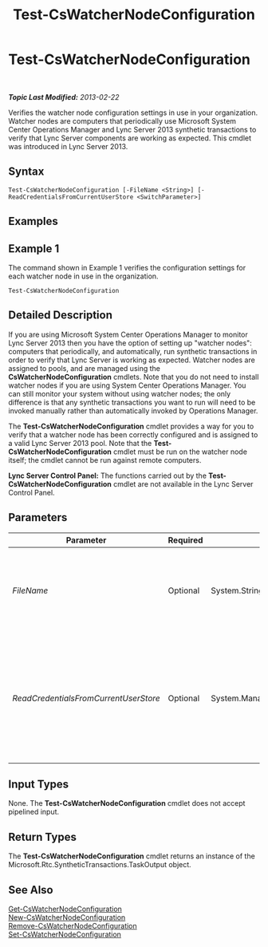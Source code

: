 ﻿---
title: Test-CsWatcherNodeConfiguration
TOCTitle: Test-CsWatcherNodeConfiguration
ms:assetid: 085507a1-17e8-4dfa-aa6a-062620584335
ms:mtpsurl: https://technet.microsoft.com/en-us/library/JJ204652(v=OCS.15)
ms:contentKeyID: 48183333
ms.date: 07/23/2014
mtps_version: v=OCS.15
---

<div data-xmlns="http://www.w3.org/1999/xhtml">

<div class="topic" data-xmlns="http://www.w3.org/1999/xhtml" data-msxsl="urn:schemas-microsoft-com:xslt" data-cs="http://msdn.microsoft.com/en-us/">

<div data-asp="http://msdn2.microsoft.com/asp">

# Test-CsWatcherNodeConfiguration

</div>

<div id="mainSection">

<div id="mainBody">

<span> </span>

_**Topic Last Modified:** 2013-02-22_

Verifies the watcher node configuration settings in use in your organization. Watcher nodes are computers that periodically use Microsoft System Center Operations Manager and Lync Server 2013 synthetic transactions to verify that Lync Server components are working as expected. This cmdlet was introduced in Lync Server 2013.

<div>

## Syntax

    Test-CsWatcherNodeConfiguration [-FileName <String>] [-ReadCredentialsFromCurrentUserStore <SwitchParameter>]

</div>

<span id="Examples"></span>

<div>

## Examples

<div>

## Example 1

The command shown in Example 1 verifies the configuration settings for each watcher node in use in the organization.

    Test-CsWatcherNodeConfiguration

</div>

</div>

<span id="DetailedDescription"></span>

<div>

## Detailed Description

If you are using Microsoft System Center Operations Manager to monitor Lync Server 2013 then you have the option of setting up "watcher nodes": computers that periodically, and automatically, run synthetic transactions in order to verify that Lync Server is working as expected. Watcher nodes are assigned to pools, and are managed using the **CsWatcherNodeConfiguration** cmdlets. Note that you do not need to install watcher nodes if you are using System Center Operations Manager. You can still monitor your system without using watcher nodes; the only difference is that any synthetic transactions you want to run will need to be invoked manually rather than automatically invoked by Operations Manager.

The **Test-CsWatcherNodeConfiguration** cmdlet provides a way for you to verify that a watcher node has been correctly configured and is assigned to a valid Lync Server 2013 pool. Note that the **Test-CsWatcherNodeConfiguration** cmdlet must be run on the watcher node itself; the cmdlet cannot be run against remote computers.

**Lync Server Control Panel:** The functions carried out by the **Test-CsWatcherNodeConfiguration** cmdlet are not available in the Lync Server Control Panel.

</div>

<div>

## Parameters


<table>
<colgroup>
<col style="width: 25%" />
<col style="width: 25%" />
<col style="width: 25%" />
<col style="width: 25%" />
</colgroup>
<thead>
<tr class="header">
<th>Parameter</th>
<th>Required</th>
<th>Type</th>
<th>Description</th>
</tr>
</thead>
<tbody>
<tr class="odd">
<td><p><em>FileName</em></p></td>
<td><p>Optional</p></td>
<td><p>System.String</p></td>
<td><p>Enables you to specify a file path for the log file created when the cmdlet runs. For example:</p>
<p>-Report &quot;C:\Logs\WatcherNode.html&quot;</p></td>
</tr>
<tr class="even">
<td><p><em>ReadCredentialsFromCurrentUserStore</em></p></td>
<td><p>Optional</p></td>
<td><p>System.Management.Automation.SwitchParameter</p></td>
<td><p>When present, instructs the <strong>Test-CsWatcherNodeConfiguration</strong> cmdlet to retrieve the user credentials from the user's credentials store. By default, the <strong>Test-CsWatcherNodeConfiguration</strong> cmdlet looks for credentials in the network service account's credentials store.</p></td>
</tr>
</tbody>
</table>


</div>

<span id="InputTypes"></span>

<div>

## Input Types

None. The **Test-CsWatcherNodeConfiguration** cmdlet does not accept pipelined input.

</div>

<span id="ReturnTypes"></span>

<div>

## Return Types

The **Test-CsWatcherNodeConfiguration** cmdlet returns an instance of the Microsoft.Rtc.SyntheticTransactions.TaskOutput object.

</div>

<div>

## See Also


[Get-CsWatcherNodeConfiguration](get-cswatchernodeconfiguration.md)  
[New-CsWatcherNodeConfiguration](new-cswatchernodeconfiguration.md)  
[Remove-CsWatcherNodeConfiguration](remove-cswatchernodeconfiguration.md)  
[Set-CsWatcherNodeConfiguration](set-cswatchernodeconfiguration.md)  
  

</div>

</div>

<span> </span>

</div>

</div>

</div>

